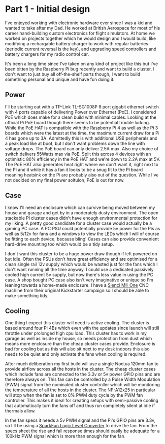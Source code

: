# Part 1 - Initial design

I've enjoyed working with electronic hardware ever since I was a kid and wanted to take after my Dad. He worked at British Aerospace for most of his career hand-building custom electronics for flight simulators. At home we worked on projects together which he would design and I would build, like modifying a rechargable battery charger to work with regular batteries (periodic current reversal is the key), and upgrading speed controllers and battery chargers for my radio control car. 

It's been a long time since I've taken on any kind of project like this but I've been bitten by the Raspberry Pi bug recently and want to build a cluster. I don't want to just buy all off-the-shelf parts though, I want to build something personal and unique and have fun doing it. 

## Power

I'll be starting out with a TP-Link TL-SG1008P 8 port gigabit ethernet switch with 4 ports capable of delivering Power over Ethernet (PoE). I considered PoE which does make for a clean build with minimal cables. Looking at the official Pi PoE board though there seems to be potential trouble lurking. While the PoE HAT is compatible with the Raspberry Pi 4 as well as the Pi 3 boards which were the latest at the time, the maximum current draw for a Pi 4 has gone up to 3A. Admittedly this is with additional USB peripherals and a peak load like at boot, but I don't want problems down the line with voltage drops. The PoE board can only deliver 2.5A max. Also my choice of switch delivers 55Watts max via PoE. Split this across 4 devices with an optimistic 80% efficiency in the PoE HAT and we're down to 2.2A max at 5V. The PoE HAT also generates heat right where we don't want it, right next to the Pi and it while it has a fan it looks to be a snug fit to the Pi board meaning heatsink on the Pi are probably also out of the question. While I've not decided on my final power soltuion, PoE is out for now.

## Case

I know I'll need an enclosure which can survive being moved between my house and garage and get by in a moderately dusty environment. The open stackable Pi cluster cases didn't have enough environmental protection for my liking. A pretty good candidate for a cluster case would actually be a gaming PC case. A PC PSU could potentially provide 5v power for the Pis as well as 5/12v for fans and a windows to view the LEDs which I will of course be fitting to each device, because bling! Cases can also provide convenient hard-drive mounting too which would be a tidy setup. 

I don't want this cluster to be a huge power draw though if left powered on but idle. Often the PSUs don't have great efficiency and are optimised for a clean single rail 12v supply which would be wasted just for the fans which I don't want running all the time anyway. I could use a dedicated passively cooled high current 5v supply, but now there's less value in using the PC case. A shop bought PC case also isn't very imaginative or unique so I'm leaning towards a home-made enclosure. I have a [Sienci Mill One](https://sienci.com/product/sienci-mill-one-kit-v3/) CNC machine from their original Kickstarter campaign so I should be able to make something tidy. 

## Cooling

One thing I expect this cluster will need is active cooling. The cluster is based around four Pi 4Bs which even with the updates since launch will still throttle under prolonged high cpu load. This cluster has to work in my garage as well as inside my house, so needs protection from dust which means more enclosure than the cheap cluster cases provide. Enclosure is bad for cooling but as this will also sit next to my desk indoors this also needs to be quiet and only activate the fans when cooling is required. 

After much deliberation my first build will use a single Noctua 120mm fan to provide airflow across all the hosts in the cluster. The cheap cluster cases which include fans are connected to the 3.3v or 5v power GPIO pins and are therefore always on. This fan can be controlled by a Pulse Width Modulation (PWM) signal from the nominated cluster controller which will be monitoring the temperature of all the hosts in the cluster. The [NF-A12x25](https://noctua.at/en/nf-a12x25-pwm) in particular will stop  when the fan is set to 0% PWM duty cycle by the PWM fan controller. This makes it ideal for creating setups with semi-passive cooling that automatically turn the fans off and thus run completely silent at idle if thermals allow.

In the fan specs it needs a 5v PWM signal and the Pi's GPIO pins are 3.3v, so I'll be using a [SparkFun Logic Level Converter](https://shop.pimoroni.com/products/sparkfun-logic-level-converter-bi-directional) to drive the fan. From the specs sheet the rise and fall response times should easily be adequate for a 100kHz PWM signal which is more than enough for the fan. 

